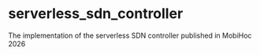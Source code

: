 # serverless_sdn_controller
The implementation of the serverless SDN controller published in MobiHoc 2026
